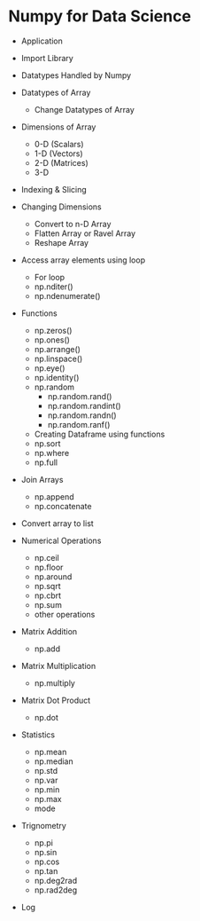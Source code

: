 
# Numpy for Data Science

* Application

* Import Library

* Datatypes Handled by Numpy

* Datatypes of Array
    - Change Datatypes of Array

* Dimensions of Array
    - 0-D (Scalars)
    - 1-D (Vectors)
    - 2-D (Matrices)
    - 3-D

* Indexing & Slicing

* Changing Dimensions
    - Convert to n-D Array
    - Flatten Array or Ravel Array
    - Reshape Array

* Access array elements using loop
    - For loop
    - np.nditer()
    - np.ndenumerate()

* Functions
    - np.zeros()
    - np.ones()
    - np.arrange()
    - np.linspace()
    - np.eye()
    - np.identity()
    - np.random
        - np.random.rand()
        - np.random.randint()
        - np.random.randn()
        - np.random.ranf()
    - Creating Dataframe using functions
    - np.sort
    - np.where
    - np.full

* Join Arrays
    - np.append
    - np.concatenate

* Convert array to list

* Numerical Operations
    - np.ceil
    - np.floor
    - np.around
    - np.sqrt
    - np.cbrt
    - np.sum
    - other operations

* Matrix Addition
    - np.add

* Matrix Multiplication
    - np.multiply

* Matrix Dot Product
    - np.dot

* Statistics
    - np.mean
    - np.median
    - np.std
    - np.var
    - np.min
    - np.max
    - mode

* Trignometry
    - np.pi
    - np.sin
    - np.cos
    - np.tan
    - np.deg2rad
    - np.rad2deg

* Log
    